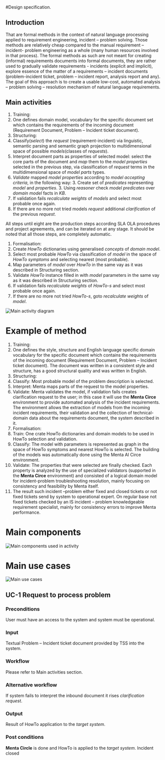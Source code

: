 #Design specification.

## Introduction

That are formal methods in the context of natural language processing applied to requirement engineering, incident – problem solving.
Those methods are relatively cheap compared to the manual requirement – incident- problem engineering as a whole
(many human resources involved in that process).
The formal methods as such are not meant for creating (informal) requirements documents into formal documents, they are rather used
to gradually validate requirements - incidents (explicit and implicit),
explore essence of the matter of a requirements – incident documents
(problem-incident ticket, problem – incident report, analysis report and any).
The goal of this approach is to create a usable low-cost, automated analysis – problem solving – resolution mechanism
of natural language requirements.

## Main activities

1. Training:
  2. One defines domain model, vocabulary for the specific document set which contains the requirements of the incoming document (Requirement Document, Problem – Incident ticket document).
1. Structuring:
  2. Classify(*select*) the *request* (requirement-incident) via linguistic, semantic parsing and semantic graph projection to multidimensional space of possible *models*(classes of *requests*).
  2. Interpret document parts as properties of selected model: select the core parts of the document and *map* them to the *model properties* selected in the previous step, via classification of *request* terms in the multidimensional space of *model parts* types.
  2. *Validate* mapped *model properties* according to *model accepting criteria*, in the following way:
     3. Create set of *predicates* representing *model* and *properties*.
     3. Using *reasoner* check *model predicates* over *domain model* facts in *KB*.
  2. If validation fails *recalculate weights* of *models* and select most probable once again.
  2. If there are no more not tried models *request* additional *clarification* of the previous *request*.

All steps until eight are the production steps according SLA OLA procedures and project agreements, and can be iterated on at any stage. It should be noted that all those steps, are completely automatic.

1. Formalisation:
  2. Create *HowTo* dictionaries using generalised *concepts* of *domain model*.
  2. Select most probable *HowTo* via classification of *model* in the space of *HowTo symptoms* and selecting nearest (most probable).
  2. Map parameters of *model* over *HowTo* in the same vay as it was described in Structuring section.
  2. Validate *HowTo* instance filled in with *model* parameters in the same vay as it was described in Structuring section.
  2. If validation fails *recalculate weights* of *HowTo-s* and select most probable once again.
  2. If there are no more not tried *HowTo-s*, goto *recalculate weights* of *model*.

![Main activity diagram](https://github.com/menta/menta-0.3/raw/master/doc/design-specification/images/BackTrackeractivity1.png)

# Example of method

1. Training:
  2. One defines the style, structure and English language specific domain vocabulary for the specific document which contains the requirements of the incoming document (Requirement Document, Problem – Incident ticket document).
 The document was written in a consistent style and structure, has a good structural quality and was written in English.
1. Structuring:
  2. Classify: Most probable model of the problem description is selected.
  2. Interpret: Menta maps parts of the request to the model properties.
  2. Validate: Menta validates the model, if validation fails creates clarification request to the user;
   in this case it will use the **Menta Circe** environment to provide automated analysis of the incident requirements.
   The environment allows the extraction of models from the incoming incident requirements, their validation and the collection of technical-domain
   data about the requirements document, the system described in it.
1. Formalisation:
  2. Train: One crate HowTo dictionaries and domain models to be used in HowTo selection and validation.
  2. Classify: The model with parameters is represented as graph in the space of HowTo symptoms and nearest HowTo is selected.
 The building of the models was automatically done using the Menta AI Circe environment.
  2. Validate: The properties that were selected are finally checked.
  Each property is analyzed by the use of specialized validators (supported in the **Menta Circe** environment) and consisted of a logical domain model for
  incident-problem troubleshooting resolution, mainly focusing on consistency and feasibility by Menta itself.
  2. The result such incident –problem either fixed and closed tickets or not fixed tickets send by system to operational expert.
  On regular base not fixed tickets checked by an IS incident – problem knowledgeable requirement specialist, mainly for consistency errors to improve Menta performance.

# Main components
![Main components used in activity](https://github.com/menta/menta-0.3/raw/master/doc/design-specification/images/Component.png)

# Main use cases

![Main use cases](https://github.com/menta/menta-0.3/raw/master/doc/design-specification/images/UseCase.png)

## UC-1 Request to process  problem
### Preconditions
 User must have an access to the system and system must be operational.
### Input
Textual Problem – Incident ticket document provided by TSS into the system.
### Workflow
Please refer to Main activities section.
### Alternative workflow
If system fails to interpret the inbound document it rises *clarification request*.
### Output
Result of HowTo application to the *target system*.
### Post conditions
**Menta Circle** is done and HowTo is applied to the *target system*. Incident closed
